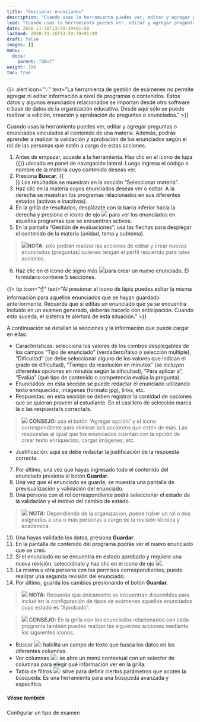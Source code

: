 ```yaml
---
title: "Gestionar enunciados"
description: "Cuando usas la herramienta puedes ver, editar y agregar preguntas o enunciados vinculados al contenido de una materia. Además, podrás aprender a realizar la validación y aprobación de los enunciados según el rol de las personas que estén a cargo de estas acciones."
lead: "Cuando usas la herramienta puedes ver, editar y agregar preguntas o enunciados vinculados al contenido de una materia. Además, podrás aprender a realizar la validación y aprobación de los enunciados según el rol de las personas que estén a cargo de estas acciones."
date: 2020-11-16T13:59:39+01:00
lastmod: 2020-11-16T13:59:39+01:00
draft: false
images: []
menu:
  docs:
    parent: "QBit"
weight: 100
toc: true
---
```


{{< alert icon="💡" text="La herramienta de gestión de exámenes no permite agregar ni editar información a nivel de programas o contenidos. Estos datos y algunos enunciados relacionados se importan desde otro software o base de datos de la organización educativa. Desde aquí sólo se puede realizar la edición, creación y aprobación de preguntas o enunciados." >}}

Cuando usas la herramienta puedes ver, editar y agregar preguntas o enunciados vinculados al contenido de una materia. Además, podrás aprender a realizar la validación y aprobación de los enunciados según el rol de las personas que estén a cargo de estas acciones.


1. Antes de empezar, accede a la herramienta. Haz clic en el ícono de lupa {{<magnifying-glass>}} ubicado en panel de navegación lateral. Luego ingresa el código o nombre de la materia cuyo contenido deseas ver. 
1. Presiona **Buscar**. {{<search>}} Los resultados se muestran en la sección “Seleccionar materia”.
1. Haz clic en la materia cuyos enunciados deseas ver o editar. A la derecha se muestran los programas relacionados en sus diferentes estados (activos e inactivos).
1. En la grilla de resultados, desplázate con la barra inferior hacia la derecha y presiona el ícono de ojo ![](../../../Downloads/eye.png) para ver los enunciados en aquellos programas que se encuentren activos.
1. En la pantalla “Gestión de evaluaciones”, usa las flechas para desplegar el contenido de la materia (unidad, tema y subtema).

> ![](note2.png)**NOTA**: sólo podrán realizar las acciones de editar y crear nuevos enunciados (preguntas) quienes tengan el perfil requerido para tales acciones. 

6. Haz clic en el icono de signo más ![](plus.png)para crear un nuevo enunciado. El formulario contiene 5 secciones.


{{< tip icon="☝" text="Al presionar el icono de lápiz puedes editar la misma información para aquellos enunciados que se hayan guardado anteriormente. Recuerda que si editas un enunciado que ya se encuentra incluído en un examen generado, deberás hacerlo con anticipación. Cuando esto suceda, el sistema te alertará de esta situación." >}}


A continuación se detallan la secciones y la información que puede cargar en ellas: 
- Características: selecciona los valores de los combos desplegables de los campos “Tipo de enunciado” (verdadero/falso o selección múltiple), “Dificultad” (se debe seleccionar alguno de los valores que indican el grado de dificultad), “Tiempo de resolución en minutos” (se incluyen diferentes opciones en minutos según la dificultad), “Para aplicar a”, “Evalúa” (qué tipo de contenido o competencia evalúa la pregunta).  
- Enunciados: en esta sección se puede redactar el enunciado utilizando texto enriquecido, imágenes (formato jpg), links, etc.
- Respuestas: en esta sección se deben registrar la cantidad de opciones que se quieran proveer al estudiante. En el casillero de selección marca la o las respuesta/s correcta/s.

> ![](consejo.png) **CONSEJO:** usa el botón “Agregar opción” y el ícono correspondiente para eliminar la/s acción/es que estén de más. Las respuestas al igual que los enunciados cuentan con la opción de crear texto enriquecido, cargar imágenes, etc.

- Justificación: aquí se debe redactar la justificación de la respuesta correcta.
7. Por último, una vez que hayas ingresado todo el contenido del enunciado presiona el botón **Guardar**.
8. Una vez que el enunciado se guarde, se muestra una pantalla de previsualización y validación del enunciado. 
9. Una persona con el rol correspondiente podrá seleccionar el estado de la validación y el motivo del cambio de estado.

> ![](note2.png) **NOTA:** Dependiendo de la organización, puede haber un rol o dos asignados a una o más personas a cargo de la revisión técnica y académica.

10. Una hayas validado los datos, presiona **Guardar**.
11. En la pantalla de contenido del programa podrás ver el nuevo enunciado que se creó. 
12. Si el enunciado no se encuentra en estado aprobado y requiere una nueva revisión, selecciónalo y haz clic en el icono de ojo ![](eye2.png).
13.  La misma u otra persona con los permisos correspondientes, puede realizar una segunda revisión del enunciado. 
14. Por último, guarda los cambios presionando el botón **Guardar**.

> ![](note2.png) **NOTA:** Recuerda que únicamente se encuentran disponibles para incluir en la configuración de tipos de exámenes aquellos enunciados cuyo estado es “Aprobado”.

> ![](consejo.png) **CONSEJO:** En la grilla con los enunciados relacionados con cada programa también puedes realizar las siguientes acciones mediante los siguientes iconos.

- Buscar ![](search.png):  habilita un campo de texto que busca los datos en las diferentes columnas.
- Ver columnas ![](ver%20columnas%202.png): se abre un menú contextual con un selector de columnas para elegir qué información ver en la grilla.
- Tabla de filtros ![](../../../Downloads/tabla%20de%20filtros.png): sirve para definir ciertos parámetros que acoten la búsqueda. Es una herramienta para una búsqueda avanzada y específica.

##### Véase también

Configurar un tipo de examen
